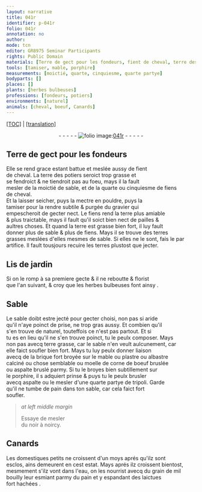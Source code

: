 ```yaml
---
layout: narrative
title: 041r
identifier: p-041r
folio: 041r
annotation: no
author:
mode: tcn
editor: GR8975 Seminar Participants
rights: Public Domain
materials: [Terre de gect pour les fondeurs, fient de cheval, terre des potiers, fiens de cheval, fiens, terre, pailles, terres grasses, terres, naturel, terre grasse, brique fort broyée, mable, plastre, albastre calciné, moelle de corne de boeuf bruslée, aspalte bruslé, porphire, aspalte, tripoli, pain, noir à noircy, grain de mil, laictues]
tools: [tamiser, mable, porphire]
measurements: [moictié, quarte, cinquiesme, quarte partye]
bodyparts: []
places: []
plants: [herbes bulbeuses]
professions: [fondeurs, potiers]
environments: [naturel]
animals: [cheval, boeuf, Canards]
---
```


<p><a href="{{ site.baseurl }}/normalized/">[TOC]</a> | <a href="{{ site.baseurl }}/texts/p-041r_tl/" target="_blank">[translation]</a></p><div class="folio" align="center">- - - - - <a href="http://gallica.bnf.fr/ark:/12148/btv1b10500001g/f87.image" target="_blank"><img src="https://cu-mkp.github.io/2017-workshop-edition/assets/photo-icon.png" alt="folio image: " style="display:inline-block; margin-bottom:-3px;"/>041r</a> - - - - - </div>  
  

## <span class="m">Terre de gect pour les <span class="pro">fondeurs</span></span>

 
Elle se rend grace estant battue et meslée aussy de <span class="m">fient<br/> de <span class="al">cheval</span></span>. La <span class="m">terre des <span class="pro">potiers</span></span> seroict trop grasse et<br/> se fendroict & ne tiendroit pas au foeu, mays il la fault<br/> mesler de la <span class="ms">moictié</span> de sable, et de la <span class="ms">quarte</span> ou <span class="ms">cinquiesme</span> de <span class="m">fiens<br/> <span class="add">de <span class="al">cheval</span></span></span>.<br/> Et la laisser seicher, puys la mectre en pouldre, puys la<br/> <span class="tl">tamiser</span> pour la rendre subtile & purgée du gravier qui<br/> empescheroit de gecter nect. Le <span class="m">fiens</span> rend la <span class="m">terre</span> plus amiable<br/> & plus traictable, mays il fault qu'il soict bien nect de <span class="m">pailles</span> &<br/> aultres choses. Et quand la <span class="m">terre</span> est grasse bien fort, il luy fault<br/> donner plus de sable & plus de <span class="m">fiens</span>. Mays il se trouve des <span class="m">terres<br/> grasses</span> meslées d'elles mesmes de sable. Si elles ne le sont, fais le par<br/> artifice. Il fault tousjours recuire les <span class="m">terres</span> plustost que jecter. 
 
 
  

## Lis de jardin

 
Si on le romp à sa premiere gecte & il ne reboutte & florist<br/> que l'<span class="tmp">an suivant</span>, & croy que les <span class="pa">herbes bulbeuses</span> font ainsy
.
 
  

## Sable

 
Le sable doibt estre <span class="del">jecté</span> pour gecter choisi, non pas si aride<br/> qu'il n'aye poinct de prise, ne trop gras aussy. Et combien qu'il<br/> s'en trouve de <span class="env"><span class="m">naturel</span></span>, touteffois ce n'est pas partout. Et si<br/> tu es en lieu qu'il ne s'en trouve poinct, tu le peulx composer. Mays<br/> non pas avecq <span class="m">terre grasse</span>, car le sable n'en veult aulcunem<span class="exp">ent</span>, car<br/> elle faict soufler bien fort. Mays tu luy peulx donner liaison<br/> avecq de la <span class="m">brique fort broyée</span> sur le <span class="tl"><span class="m">mable</span></span> ou <span class="m">plastre</span> ou <span class="m">albastre<br/> calciné</span> ou chose semblable ou <span class="m">moelle de corne de <span class="al">boeuf</span> bruslée</span><br/> ou <span class="m">aspalte bruslé</span> parmy. Si tu le broyes bien subtillem<span class="exp">ent</span> sur<br/> le <span class="tl"><span class="m">porphire</span></span>, il <span class="del">s</span> adquiert prinse & puys tu le peulx brusler<br/> avecq <span class="m">aspalte</span> ou le mesler d'une <span class="ms">quarte partye</span> de <span class="m">tripoli</span>. Garde<br/> qu'il ne tumbe de <span class="m">pain</span> dans ton sable, car cela faict fort<br/> soufler.
 
> *at left middle margin*
> 
> 
>   Essaye de mesler<br/> du <span class="m">noir à noircy</span>.

 
  

## <span class="al">Canards</span>

 
Les domestiques petits ne croissent d'un moys aprés qu'ilz sont<br/> esclos, ains demeurent en cest estat. Mays aprés ilz croissent bientost,<br/> mesmem<span class="exp">ent</span> s'ilz vont dans l'eau, on les nourrist avecq du <span class="m">grain de mil</span><br/> bouilly leur esmiant parmy du <span class="m">pain</span> et y espandant des <span class="m">laictues</span><br/> fort hachées
.

